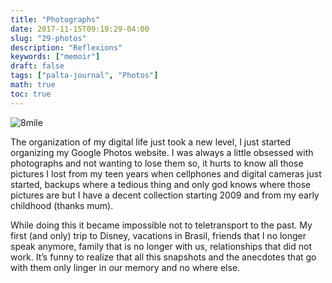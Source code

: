 ```yaml
---
title: "Photographs"
date: 2017-11-15T09:19:29-04:00
slug: "29-photos"
description: "Reflexions"
keywords: ["memoir"]
draft: false
tags: ["palta-journal", "Photos"]
math: true
toc: true
---
```

![8mile](/addhana/29-photos.jpg)

The organization of my digital life just took a new level, I just started organizing my Google Photos website. I was always a little obsessed with photographs and not wanting to lose them so, it hurts to know all those pictures I lost from my teen years when cellphones and digital cameras just started, backups where a tedious thing and only god knows where those pictures are but I have a decent collection starting 2009 and from my early childhood (thanks mum).

While doing this it became impossible not to teletransport to the past. My first (and only) trip to Disney, vacations in Brasil, friends that I no longer speak anymore, family that is no longer with us, relationships that did not work. It’s funny to realize that all this snapshots and the anecdotes that go with them only linger in our memory and no where else.